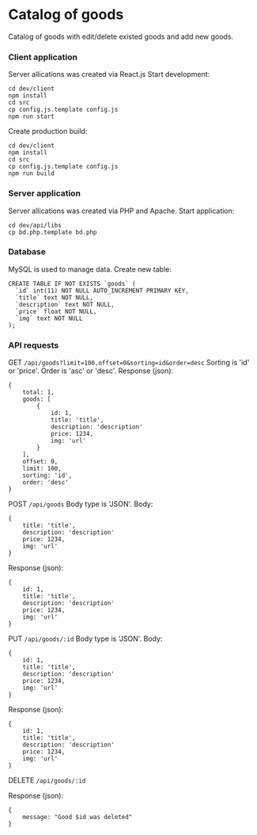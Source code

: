 # Catalog of goods
Catalog of goods with edit/delete existed goods and add new goods.

### Client application
Server allications was created via React.js
Start development:
```
cd dev/client
npm install
cd src
cp config.js.template config.js
npm run start
```
Create production build:
```
cd dev/client
npm install
cd src
cp config.js.template config.js
npm run build
```

### Server application
Server allications was created via PHP and Apache.
Start application:
```
cd dev/api/libs
cp bd.php.template bd.php
```

### Database
MySQL is used to manage data.
Create new table:
```
CREATE TABLE IF NOT EXISTS `goods` (
  `id` int(11) NOT NULL AUTO_INCREMENT PRIMARY KEY,
  `title` text NOT NULL,
  `description` text NOT NULL,
  `price` float NOT NULL,
  `img` text NOT NULL
);
```

### API requests
GET `/api/goods?limit=100,offset=0&sorting=id&order=desc`
Sorting is 'id' or 'price'.
Order is 'asc' or 'desc'.
Response (json): 
```
{
    total: 1,
    goods: [
        {
            id: 1,
            title: 'title',
            description: 'description'
            price: 1234,
            img: 'url'
        }
    ],
    offset: 0,
    limit: 100,
    sorting: 'id',
    order: 'desc'
}
```

POST `/api/goods`
Body type is 'JSON'.
Body:
```
{
    title: 'title',
    description: 'description'
    price: 1234,
    img: 'url'
}
```
Response (json): 
```
{
    id: 1,
    title: 'title',
    description: 'description'
    price: 1234,
    img: 'url'
}
```

PUT `/api/goods/:id`
Body type is 'JSON'.
Body:
```
{
    id: 1,
    title: 'title',
    description: 'description'
    price: 1234,
    img: 'url'
}
```
Response (json): 
```
{
    id: 1,
    title: 'title',
    description: 'description'
    price: 1234,
    img: 'url'
}
```
DELETE `/api/goods/:id`

Response (json): 
```
{
    message: "Good $id was deleted"
}
```